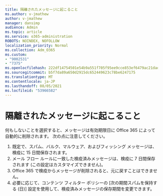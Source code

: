 ```yaml
---
title: 隔離されたメッセージに起こること
ms.author: v-jmathew
author: v-jmathew
manager: dansimp
audience: Admin
ms.topic: article
ms.service: o365-administration
ROBOTS: NOINDEX, NOFOLLOW
localization_priority: Normal
ms.collection: Adm_O365
ms.custom:
- "9002531"
- "7375"
ms.openlocfilehash: 222df14754501e54b9a551f705f95ee9cce853ef6479ac21dad4b01bdc5a96f8
ms.sourcegitcommit: b5f7da89a650d2915dc652449623c78be6247175
ms.translationtype: MT
ms.contentlocale: ja-JP
ms.lasthandoff: 08/05/2021
ms.locfileid: "53966582"
---
```

# <a name="what-happens-to-quarantined-messages"></a>隔離されたメッセージに起こること

何もしないことを選択すると、メッセージは有効期限日に Office 365 によって自動的に削除されます。 次の点に注意してください。

1. 既定で、スパム、バルク、マルウェア、およびフィッシング メッセージは、検疫に 15 日間保存されます。
2. メール フロー ルールに一致した検疫済みメッセージは、検疫に 7 日間保存されます (この設定はカスタマイズできません)。
3. Office 365 で検疫からメッセージが削除されると、元に戻すことはできません。
4. 必要に応じて、コンテンツ フィルター ポリシーの [次の期間スパムを保持する (日)] 設定を使用して、検疫済みメッセージの保存期間を変更できます。
